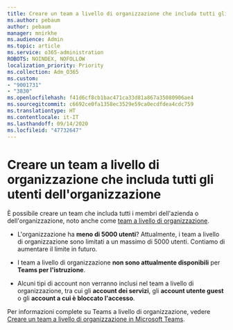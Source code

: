 ```yaml
---
title: Creare un team a livello di organizzazione che includa tutti gli utenti dell'organizzazione
ms.author: pebaum
author: pebaum
manager: mnirkhe
ms.audience: Admin
ms.topic: article
ms.service: o365-administration
ROBOTS: NOINDEX, NOFOLLOW
localization_priority: Priority
ms.collection: Adm_O365
ms.custom:
- "9001731"
- "3830"
ms.openlocfilehash: f41d6cf8cb1bac471ca33d81a867a35080906ae4
ms.sourcegitcommit: c6692ce0fa1358ec3529e59ca0ecdfdea4cdc759
ms.translationtype: HT
ms.contentlocale: it-IT
ms.lasthandoff: 09/14/2020
ms.locfileid: "47732647"
---
```

# <a name="create-an-org-wide-team-that-includes-everyone-in-your-organization"></a>Creare un team a livello di organizzazione che includa tutti gli utenti dell'organizzazione

È possibile creare un team che includa tutti i membri dell'azienda o dell'organizzazione, noto anche come [team a livello di organizzazione](https://docs.microsoft.com/microsoftteams/create-an-org-wide-team).

- L'organizzazione ha **meno di 5000 utenti**? Attualmente, i team a livello di organizzazione sono limitati a un massimo di 5000 utenti. Contiamo di aumentare il limite in futuro.

- I team a livello di organizzazione **non sono attualmente disponibili** per **Teams per l'istruzione**.

- Alcuni tipi di account non verranno inclusi nel team a livello di organizzazione, tra cui gli **account dei servizi**, gli **account utente guest** o gli **account a cui è bloccato l'accesso**.

Per informazioni complete su Teams a livello di organizzazione, vedere [Creare un team a livello di organizzazione in Microsoft Teams](https://docs.microsoft.com/microsoftteams/create-an-org-wide-team). 
